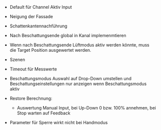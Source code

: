 - Default für Channel Aktiv Input
- Neigung der Fassade
- Schattenkantennachführung


- Nach Beschattungsende global in Kanal implemenmtieren
- Wenn nach Beschattungsende Lüftmodus aktiv werden könnte, muss die Target Position ausgewertet werden.
- Szenen 
- Timeout für Messwerte
- Beschattungsmodus Auswahl auf Drop-Down umstellen und Beschattungseinstellungen nur anzeigen wenn Beschattungsmodus aktiv
- Restore Berechnung:
  - Auswertung Manual Input, bei Up-Down 0 bzw. 100% annehmen, bei Stop warten auf Feedback
- Parameter für Sperre wirkt nicht bei Handmodus
